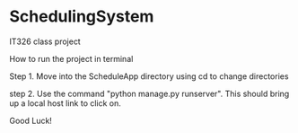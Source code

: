 # SchedulingSystem
IT326 class project 


How to run the project in terminal

Step 1. Move into the ScheduleApp directory using cd to change directories

step 2. Use the command "python manage.py runserver". This should bring up a local host link to click on.

Good Luck!
